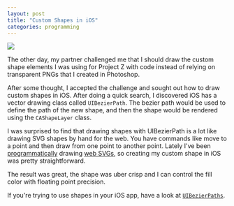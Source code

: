 ```yaml
---
layout: post
title: "Custom Shapes in iOS"
categories: programming
---
```


![](https://dl.dropboxusercontent.com/u/1228961/michaellee/2014/07%20-%20July/pz-dribbble-icons.jpg)

The other day, my partner challenged me that I should draw the custom shape elements I was using for Project Z with code instead of relying on transparent PNGs that I created in Photoshop.

After some thought, I accepted the challenge and sought out how to draw custom shapes in iOS. After doing a quick search, I discovered iOS has a vector drawing class called `UIBezierPath`. The bezier path would be used to define the path of the new shape, and then the shape would be rendered using the `CAShapeLayer` class.

I was surprised to find that drawing shapes with UIBezierPath is a lot like drawing SVG shapes by hand for the web. You have commands like move to a point and then draw from one point to another point. Lately I've been <a href="http://codepen.io/michaellee/pen/KBImJ" target="_blank">programmatically</a> drawing <a href="http://codepen.io/michaellee/pen/GJqBw" target="_blank">web SVGs</a>, so creating my custom shape in iOS was pretty straightforward.

The result was great, the shape was uber crisp and I can control the fill color with floating point precision.

If you're trying to use shapes in your iOS app, have a look at <a href="https://developer.apple.com/library/ios/documentation/2ddrawing/conceptual/drawingprintingios/BezierPaths/BezierPaths.html" target="_blank">`UIBezierPaths`</a>. 
